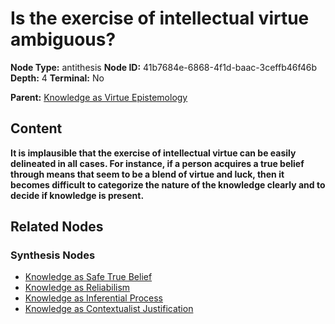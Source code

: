 # Is the exercise of intellectual virtue ambiguous?

**Node Type:** antithesis
**Node ID:** 41b7684e-6868-4f1d-baac-3ceffb46f46b
**Depth:** 4
**Terminal:** No

**Parent:** [Knowledge as Virtue Epistemology](knowledge-as-virtue-epistemology-synthesis-b9dd652b-09bd-497e-8fe6-afc771fca29b.md)

## Content

**It is implausible that the exercise of intellectual virtue can be easily delineated in all cases. For instance, if a person acquires a true belief through means that seem to be a blend of virtue and luck, then it becomes difficult to categorize the nature of the knowledge clearly and to decide if knowledge is present.**

## Related Nodes

### Synthesis Nodes

- [Knowledge as Safe True Belief](knowledge-as-safe-true-belief-synthesis-dbc73980-d5c9-4c4c-8b13-ad1b640ff3b7.md)
- [Knowledge as Reliabilism](knowledge-as-reliabilism-synthesis-1e5c5707-1204-4836-925f-df7e6a754a0b.md)
- [Knowledge as Inferential Process](knowledge-as-inferential-process-synthesis-f7c0add3-9953-4c40-ba7e-f29f95ba5992.md)
- [Knowledge as Contextualist Justification](knowledge-as-contextualist-justification-synthesis-cb3c880c-0604-4faf-9246-97c52ae228e8.md)
